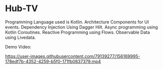 # Hub-TV
Programming Language used is Kotlin.
Architecture Components for UI events.
Dependency Injection Using Dagger Hilt.
Async programming using Kotlin Coroutines. 
Reactive Programming using Flows.
Observable Data using Livedata.

Demo Video: 


https://user-images.githubusercontent.com/79139277/156169995-178edf7b-4352-4259-b5f0-171fb0837379.mp4

